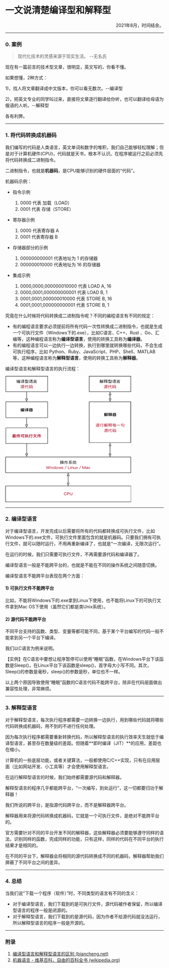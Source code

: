 # 一文说清楚编译型和解释型
<p align="right">2021年8月，时间结余。</p>

---

### 0. 案例

> 现代化技术的灵感来源于现实生活。    --无名氏

现在有一篇前言的技术型文章，很明显，英文写的，你看不懂。

如果想懂，2种方式：

1)，找人将文章翻译成中文版本，你可以看无数次。--编译型

2)，把英文专业的同学叫过来，直接将文章逐行翻译给你听，也可以翻译给母语为俄语的人听。--解释型

各有利弊。

---


### 1. 将代码转换成机器码

我们编写的代码是人类语言，英文单词和数字的堆积，我们自己能够轻松理解；但是对于计算机硬件(CPU)，代码就是天书，根本不认识。在程序被运行之前必须先将代码转换成二进制指令。

二进制指令，也就是**机器码**，是CPU能够识别的硬件层面的“代码”。

机器码示例：

- 指令示例
  1. 0000 代表 加载（LOAD）
  2. 0001 代表 存储（STORE）

- 寄存器示例
  1. 0000 代表寄存器 A
  2. 0001 代表寄存器 B

- 存储器部分的示例
  1. 000000000001 代表地址为 1 的存储器
  2. 000000010000 代表地址为 16 的存储器

- 集成示例
  1. 0000,0000,000000010000 代表 LOAD A, 16
  2. 0000,0001,000000000001 代表 LOAD B, 1
  3. 0001,0001,000000010000 代表 STORE B, 16
  4. 0001,0001,000000000001 代表 STORE B, 1

究竟在什么时候将代码转换成二进制指令呢？不同的编程语言有不同的规定：

- 有的编程语言要求必须提前将所有代码一次性转换成二进制指令，也就是生成一个可执行文件（Windows下的.exe），比如C语言、C++、Rust 、Go、汇编等，这种编程语言称为**编译型语言**，使用的转换工具称为**编译器**。
- 有的编程语言可以一边执行一边转换，执行到哪里就转换哪些代码，不会生成可执行程序，比如 Python、Ruby、JavaScript、PHP、Shell、MATLAB等，这种编程语言称为**解释型语言**，使用的转换工具称为**解释器**。

编译型语言和解释型语言的执行流程：

 <img src="..\pictures\comprehensive\jieshixinghebianyixing.jpg" title="编译器和解释器" width="400px" height="400px">

---

### 2. 编译型语言

对于编译型语言，开发完成以后需要将所有的代码都转换成可执行文件，比如Windows下的.exe文件，可执行文件里面包含的就是机器码。只要我们拥有可执行文件，就可以随时运行，不用再重新编译了，也就是“一次编译，无限次运行”。

在运行的时候，我们只需要可执行文件，不再需要源代码和编译器了。

编译型语言一般是不能跨平台的，也就是不能在不同的操作系统之间随意切换。

编译型语言不能跨平台表现在两个方面：

#### 1) 可执行文件不能跨平台

比如，不能将Windows下的.exe拿到Linux下使用，也不能将Linux下的可执行文件拿到Mac OS下使用（虽然它们都是类Unix系统）。

#### 2) 源代码不能跨平台

不同平台支持的函数、类型、变量等都可能不同，基于某个平台编写的代码一般不能拿到另一个平台下编译。

我们以C语言为例来说明。

【实例】在C语言中要想让程序暂停可以使用“睡眠”函数，在Windows平台下该函数是Sleep()，在Linux平台下该函数是sleep()，首字母大小写不同。其次，Sleep()的参数是毫秒，sleep()的参数是秒，单位也不一样。

以上两个原因导致使用“睡眠”函数的C语言代码不能跨平台，除非在代码层面做出兼容性处理，非常麻烦。

---

### 3. 解释型语言

对于解释型语言，每次执行程序都需要一边转换一边执行，用到哪些代码就将哪些代码转换成机器码，用不到的不进行任何处理。

因为每次执行程序都需要重新转换代码，所以解释型语言的执行效率天生就低于编译型语言，甚至存在数量级的差距。但随着**即时编译（JIT）**的应用，差距也在缩小。

计算机的一些底层功能，或者关键算法，一般都使用C/C++实现，只有在应用层面（比如网站开发、小工具等）才会使用解释型语言。

在运行解释型语言的时候，我们始终都需要源代码和解释器。

解释型语言的程序几乎都能跨平台，“一次编写，到处运行”，这一切都要归功于解释器！

我们所说的跨平台，是指源代码跨平台，而不是解释器跨平台。

解释器用来将源代码转换成机器码，它就是一个可执行文件，是绝对不能跨平台的。

官方需要针对不同的平台开发不同的解释器，这些解释器必须要能够遵守同样的语法，识别同样的函数，完成同样的功能，只有这样，同样的代码在不同平台的执行结果才是相同的。

在不同的平台下，解释器会将相同的源代码转换成不同的机器码，解释器帮助我们屏蔽了不同平台之间的差异。

---

### 4. 总结

当我们说“下载一个程序（软件）”时，不同类型的语言有不同的含义：

- 对于编译型语言，我们下载到的是可执行文件，源代码被作者保留，所以编译型语言的程序一般是闭源的。
- 对于解释型语言，我们下载到的是源代码，因为作者不给源代码就没法运行，所以解释型语言的程序一般是开源的。

---

### 附录

1. [编译型语言和解释型语言的区别 (biancheng.net)](http://c.biancheng.net/view/4136.html)
2. [机器语言 - 维基百科，自由的百科全书 (wikipedia.org)](https://zh.wikipedia.org/wiki/机器语言)

